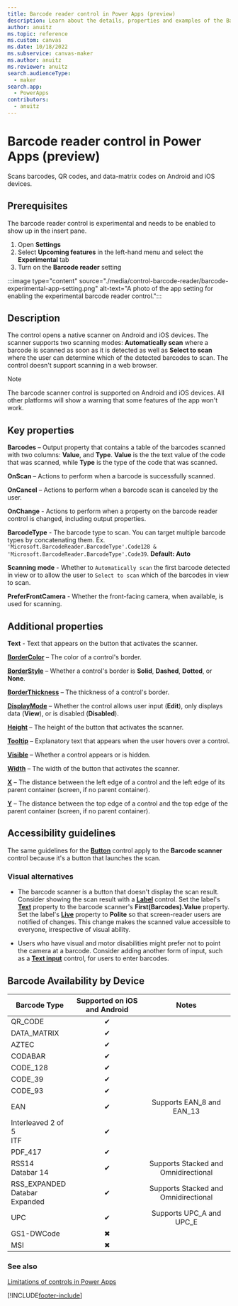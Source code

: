 ```yaml
---
title: Barcode reader control in Power Apps (preview)
description: Learn about the details, properties and examples of the Barcode reader control in Power Apps.
author: anuitz
ms.topic: reference
ms.custom: canvas
ms.date: 10/18/2022
ms.subservice: canvas-maker
ms.author: anuitz
ms.reviewer: anuitz
search.audienceType:
  - maker
search.app:
  - PowerApps
contributors:
  - anuitz
---
```

# Barcode reader control in Power Apps (preview)

Scans barcodes, QR codes, and data-matrix codes on Android and iOS devices.

## Prerequisites

The barcode reader control is experimental and needs to be enabled to show up in the insert pane.

1. Open **Settings**
1. Select **Upcoming features** in the left-hand menu and select the **Experimental** tab
1. Turn on the **Barcode reader** setting

:::image type="content" source="./media/control-barcode-reader/barcode-experimental-app-setting.png" alt-text="A photo of the app setting for enabling the experimental barcode reader control.":::

## Description

The control opens a native scanner on Android and iOS devices. The scanner supports two scanning modes: **Automatically scan** where a barcode is scanned as soon as it is detected as well as **Select to scan** where the user can determine which of the detected barcodes to scan. The control doesn't support scanning in a web browser.

> [!NOTE]
> The barcode scanner control is supported on Android and iOS devices. All other platforms will show a warning that some features of the app won't work.

## Key properties

**Barcodes** – Output property that contains a table of the barcodes scanned with two columns: **Value**, and **Type**. **Value** is the the text value of the code that was scanned, while **Type** is the type of the code that was scanned.

**OnScan** – Actions to perform when a barcode is successfully scanned.

**OnCancel** – Actions to perform when a barcode scan is canceled by the user.

**OnChange** - Actions to perform when a property on the barcode reader control is changed, including output properties.

**BarcodeType** - The barcode type to scan. You can target multiple barcode types by concatenating them. Ex. `'Microsoft.BarcodeReader.BarcodeType'.Code128 & 'Microsoft.BarcodeReader.BarcodeType'.Code39`.  **Default: Auto**

**Scanning mode** - Whether to `Automatically scan` the first barcode detected in view or to allow the user to `Select to scan` which of the barcodes in view to scan.  

**PreferFrontCamera** - Whether the front-facing camera, when available, is used for scanning.

## Additional properties

**Text** - Text that appears on the button that activates the scanner.

**[BorderColor](properties-color-border.md)** – The color of a control's border.

**[BorderStyle](properties-color-border.md)** – Whether a control's border is **Solid**, **Dashed**, **Dotted**, or **None**.

**[BorderThickness](properties-color-border.md)** – The thickness of a control's border.

**[DisplayMode](properties-core.md)** – Whether the control allows user input (**Edit**), only displays data (**View**), or is disabled (**Disabled**).

**[Height](properties-size-location.md)** – The height of the button that activates the scanner.

**[Tooltip](properties-core.md)** – Explanatory text that appears when the user hovers over a control.

**[Visible](properties-core.md)** – Whether a control appears or is hidden.

**[Width](properties-size-location.md)** – The width of the button that activates the scanner.

**[X](properties-size-location.md)** – The distance between the left edge of a control and the left edge of its parent container (screen, if no parent container).

**[Y](properties-size-location.md)** – The distance between the top edge of a control and the top edge of the parent container (screen, if no parent container).

## Accessibility guidelines

The same guidelines for the **[Button](control-button.md)** control apply to the **Barcode scanner** control because it's a button that launches the scan.

### Visual alternatives

* The barcode scanner is a button that doesn't display the scan result. Consider showing the scan result with a **[Label](control-text-box.md)** control. Set the label's **[Text](properties-core.md)** property to the barcode scanner's **First(Barcodes).Value** property. Set the label's **[Live](properties-accessibility.md)** property to **Polite** so that screen-reader users are notified of changes. This change makes the scanned value accessible to everyone, irrespective of visual ability.

* Users who have visual and motor disabilities might prefer not to point the camera at a barcode. Consider adding another form of input, such as a **[Text input](control-text-input.md)** control, for users to enter barcodes.

## Barcode Availability by Device

| Barcode Type | Supported on iOS and Android | Notes |
|--------------|:---:|:--------:|
| QR_CODE | ✔ | |
| DATA_MATRIX | ✔ | |
| AZTEC | ✔ | |
| CODABAR | ✔ | |
| CODE_128 | ✔ | |
| CODE_39 | ✔ | |
| CODE_93 | ✔ | |
| EAN | ✔ | Supports EAN_8 and EAN_13 |
| Interleaved 2 of 5 <br> ITF | ✔ | |
| PDF_417 | ✔ |  | |
| RSS14 <br> Databar 14 | ✔ | Supports Stacked and Omnidirectional |
| RSS_EXPANDED <br> Databar Expanded | ✔ | Supports Stacked and Omnidirectional |
| UPC | ✔ | Supports UPC_A and UPC_E |
| GS1-DWCode | ✖ | |
| MSI | ✖ | |

### See also

[Limitations of controls in Power Apps](../control-limitations.md)

[!INCLUDE[footer-include](../../../includes/footer-banner.md)]
